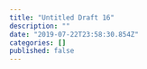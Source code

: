 ```yaml
---
title: "Untitled Draft 16"
description: ""
date: "2019-07-22T23:58:30.854Z"
categories: []
published: false
---
```



